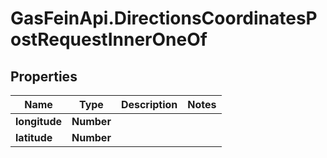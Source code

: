 # GasFeinApi.DirectionsCoordinatesPostRequestInnerOneOf

## Properties

Name | Type | Description | Notes
------------ | ------------- | ------------- | -------------
**longitude** | **Number** |  | 
**latitude** | **Number** |  | 


